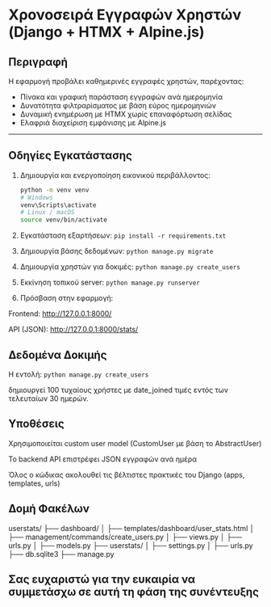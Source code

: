# Χρονοσειρά Εγγραφών Χρηστών (Django + HTMX + Alpine.js)

## Περιγραφή

Η εφαρμογή προβάλει καθημερινές εγγραφές χρηστών, παρέχοντας:

- Πίνακα και γραφική παράσταση εγγραφών ανά ημερομηνία
- Δυνατότητα φιλτραρίσματος με βάση εύρος ημερομηνιών
- Δυναμική ενημέρωση με HTMX χωρίς επαναφόρτωση σελίδας
- Ελαφριά διαχείριση εμφάνισης με Alpine.js

---

## Οδηγίες Εγκατάστασης

1. Δημιουργία και ενεργοποίηση εικονικού περιβάλλοντος:

   ```bash
   python -m venv venv
   # Windows
   venv\Scripts\activate
   # Linux / macOS
   source venv/bin/activate
   ```


2. Εγκατάσταση εξαρτήσεων: `pip install -r requirements.txt`

3. Δημιουργία βάσης δεδομένων: `python manage.py migrate`

4. Δημιουργία χρηστών για δοκιμές: `python manage.py create_users`

5. Εκκίνηση τοπικού server: `python manage.py runserver`

6. Πρόσβαση στην εφαρμογή:

Frontend: http://127.0.0.1:8000/

API (JSON): http://127.0.0.1:8000/stats/

## Δεδομένα Δοκιμής

Η εντολή: `python manage.py create_users`

δημιουργεί 100 τυχαίους χρήστες με date_joined τιμές εντός των τελευταίων 30 ημερών.

## Υποθέσεις

Χρησιμοποιείται custom user model (CustomUser με βάση το AbstractUser)

Το backend API επιστρέφει JSON εγγραφών ανά ημέρα

Όλος ο κώδικας ακολουθεί τις βέλτιστες πρακτικές του Django (apps, templates, urls)

## Δομή Φακέλων 

userstats/
├── dashboard/
│   ├── templates/dashboard/user_stats.html
│   ├── management/commands/create_users.py
│   ├── views.py
│   ├── urls.py
│   ├── models.py
├── userstats/
│   ├── settings.py
│   ├── urls.py
├── db.sqlite3
├── manage.py


## Σας ευχαριστώ για την ευκαιρία να συμμετάσχω σε αυτή τη φάση της συνέντευξης


